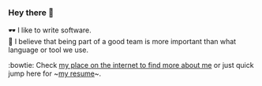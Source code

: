 ### Hey there 👋


:dark_sunglasses: I like to write software.  
:vulcan_salute: I believe that being part of a good team is more important than what language or tool we use.

:bowtie: Check [my place on the internet to find more about me](https://shifting-photons.dev) or just quick jump here for ~[my resume](https://shifting-photons.dev/resume)~.


